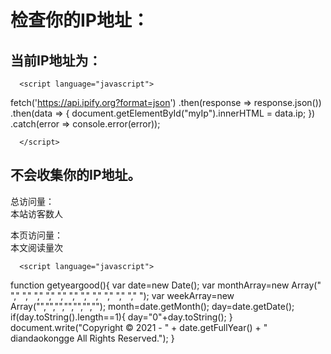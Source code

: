 # 检查你的IP地址：
## 当前IP地址为：

	  <script language="javascript">
    
fetch('https://api.ipify.org?format=json')
  .then(response => response.json())
  .then(data => {
    document.getElementById("myIp").innerHTML = data.ip;
  })
  .catch(error => console.error(error));
  
	  </script>
    
## 不会收集你的IP地址。

<script type="text/javascript" src="busuanzi.js"></script>

<script async="" src="//busuanzi.ibruce.info/busuanzi/2.3/busuanzi.pure.mini.js">
</script>

<p>总访问量：<br />
<span id="busuanzi_container_site_uv">
  本站访客数<span id="busuanzi_value_site_uv"></span>人
</span></p>

<p>本页访问量：<br />
<span id="busuanzi_container_page_pv">
  本文阅读量<span id="busuanzi_value_page_pv"></span>次
</span></p>

	  <script language="javascript">
function getyeargood(){
	var date=new Date();
	var monthArray=new Array(" "," "," "," "," "," "," "," "," "," "," "," ");
	var weekArray=new Array("","","","","","","");
	month=date.getMonth();
	day=date.getDate();
	if(day.toString().length==1){
		day="0"+day.toString();
	}
	document.write("Copyright © 2021 - " + date.getFullYear() + "   diandaokongge All Rights Reserved.");
}
	  </script>
